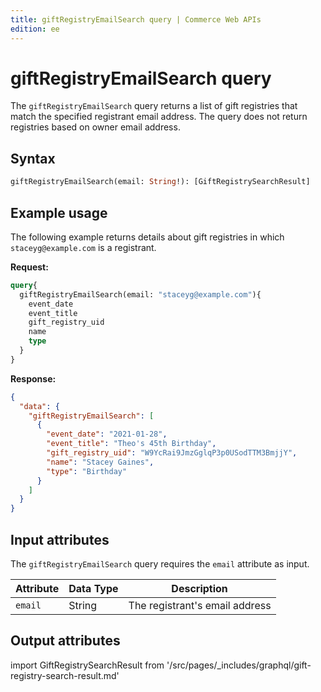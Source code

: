 ```yaml
---
title: giftRegistryEmailSearch query | Commerce Web APIs
edition: ee   
---
```


# giftRegistryEmailSearch query

The `giftRegistryEmailSearch` query returns a list of gift registries that match the specified registrant email address. The query does not return registries based on owner email address.

## Syntax

```graphql
giftRegistryEmailSearch(email: String!): [GiftRegistrySearchResult]
```

## Example usage

The following example returns details about gift registries in which `staceyg@example.com` is a registrant.

**Request:**

```graphql
query{
  giftRegistryEmailSearch(email: "staceyg@example.com"){
    event_date
    event_title
    gift_registry_uid
    name
    type
  }
}
```

**Response:**

```json
{
  "data": {
    "giftRegistryEmailSearch": [
      {
        "event_date": "2021-01-28",
        "event_title": "Theo's 45th Birthday",
        "gift_registry_uid": "W9YcRai9JmzGglqP3p0USodTTM3BmjjY",
        "name": "Stacey Gaines",
        "type": "Birthday"
      }
    ]
  }
}
```

## Input attributes

The `giftRegistryEmailSearch` query requires the `email` attribute as input.

Attribute |  Data Type | Description
--- | --- | ---
`email` | String | The registrant's email address

## Output attributes

import GiftRegistrySearchResult from '/src/pages/_includes/graphql/gift-registry-search-result.md'

<GiftRegistrySearchResult />
